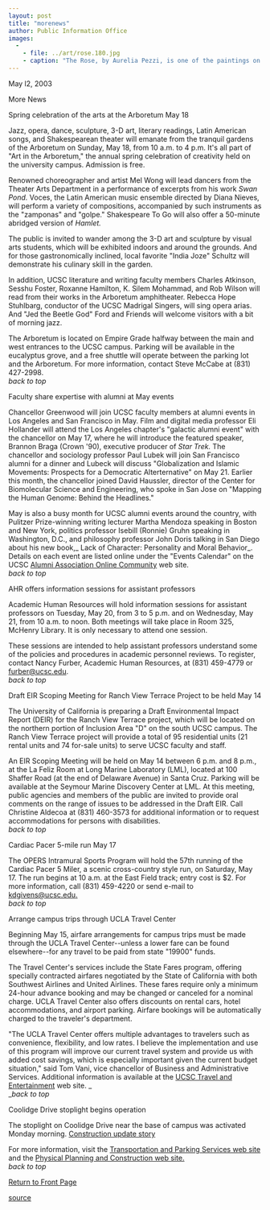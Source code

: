 ```yaml
---
layout: post
title: "morenews"
author: Public Information Office
images:
  -
    - file: ../art/rose.180.jpg
    - caption: "The Rose, by Aurelia Pezzi, is one of the paintings on display at the Arboretum."
---
```


May l2, 2003

More News

Spring celebration of the arts at the Arboretum May 18   

Jazz, opera, dance, sculpture, 3-D art, literary readings, Latin American songs, and Shakespearean theater will emanate from the tranquil gardens of the Arboretum on Sunday, May 18, from 10 a.m. to 4 p.m. It's all part of "Art in the Arboretum," the annual spring celebration of creativity held on the university campus. Admission is free.

Renowned choreographer and artist Mel Wong will lead dancers from the Theater Arts Department in a performance of excerpts from his work _Swan Pond._ Voces, the Latin American music ensemble directed by Diana Nieves, will perform a variety of compositions, accompanied by such instruments as the "zamponas" and "golpe." Shakespeare To Go will also offer a 50-minute abridged version of _Hamlet._   

The public is invited to wander among the 3-D art and sculpture by visual arts students, which will be exhibited indoors and around the grounds. And for those gastronomically inclined, local favorite "India Joze" Schultz will demonstrate his culinary skill in the garden.   

In addition, UCSC literature and writing faculty members Charles Atkinson, Sesshu Foster, Roxanne Hamilton, K. Silem Mohammad, and Rob Wilson will read from their works in the Arboretum amphitheater. Rebecca Hope Stuhlbarg, conductor of the UCSC Madrigal Singers, will sing opera arias. And "Jed the Beetle God" Ford and Friends will welcome visitors with a bit of morning jazz.  

The Arboretum is located on Empire Grade halfway between the main and west entrances to the UCSC campus. Parking will be available in the eucalyptus grove, and a free shuttle will operate between the parking lot and the Arboretum. For more information, contact Steve McCabe at (831) 427-2998.  
_back to top_   

Faculty share expertise with alumni at May events  

Chancellor Greenwood will join UCSC faculty members at alumni events in Los Angeles and San Francisco in May. Film and digital media professor Eli Hollander will attend the Los Angeles chapter's "galactic alumni event" with the chancellor on May 17, where he will introduce the featured speaker, Brannon Braga (Crown '90), executive producer of _Star Trek._ The chancellor and sociology professor Paul Lubek will join San Francisco alumni for a dinner and Lubeck will discuss "Globalization and Islamic Movements: Prospects for a Democratic Alterternative" on May 21. Earlier this month, the chancellor joined David Haussler, director of the Center for Biomolecular Science and Engineering, who spoke in San Jose on "Mapping the Human Genome: Behind the Headlines."

May is also a busy month for UCSC alumni events around the country, with Pulitzer Prize-winning writing lecturer Martha Mendoza speaking in Boston and New York, politics professor Isebill (Ronnie) Gruhn speaking in Washington, D.C., and philosophy professor John Doris talking in San Diego about his new book,_ Lack of Character: Personality and Moral Behavior_. Details on each event are listed online under the "Events Calendar" on the UCSC [Alumni Association Online Community][1] web site.  
_back to top_   

AHR offers information sessions for assistant professors

Academic Human Resources will hold information sessions for assistant professors on Tuesday, May 20, from 3 to 5 p.m. and on Wednesday, May 21, from 10 a.m. to noon. Both meetings will take place in Room 325, McHenry Library. It is only necessary to attend one session.  

These sessions are intended to help assistant professors understand some  
of the policies and procedures in academic personnel reviews. To register, contact Nancy Furber, Academic Human Resources, at (831) 459-4779 or [furber@ucsc.edu][2].  
_back to top_   

Draft EIR Scoping Meeting for Ranch View Terrace Project to be held May 14   
  
The University of California is preparing a Draft Environmental Impact Report (DEIR) for the Ranch View Terrace project, which will be located on the northern portion of Inclusion Area "D" on the south UCSC campus. The Ranch View Terrace project will provide a total of 95 residential units (21 rental units and 74 for-sale units) to serve UCSC faculty and staff.  

An EIR Scoping Meeting will be held on May 14 between 6 p.m. and 8 p.m., at the La Feliz Room at Long Marine Laboratory (LML), located at 100 Shaffer Road (at the end of Delaware Avenue) in Santa Cruz. Parking will be available at the Seymour Marine Discovery Center at LML. At this meeting, public agencies and members of the public are invited to provide oral comments on the range of issues to be addressed in the Draft EIR. Call Christine Aldecoa at (831) 460-3573 for additional information or to request accommodations for persons with disabilities.  
_back to top_

Cardiac Pacer 5-mile run May 17

The OPERS Intramural Sports Program will hold the 57th running of the Cardiac Pacer 5 Miler, a scenic cross-country style run, on Saturday, May 17. The run begins at 10 a.m. at the East Field track; entry cost is $2. For more information, call (831) 459-4220 or send e-mail to [kdgivens@ucsc.edu.][3]  
_back to top_

Arrange campus trips through UCLA Travel Center  

Beginning May 15, airfare arrangements for campus trips must be made through the UCLA Travel Center--unless a lower fare can be found elsewhere--for any travel to be paid from state "19900" funds.  

The Travel Center's services include the State Fares program, offering specially contracted airfares negotiated by the State of California with both Southwest Airlines and United Airlines. These fares require only a minimum 24-hour advance booking and may be changed or canceled for a nominal charge. UCLA Travel Center also offers discounts on rental cars, hotel accommodations, and airport parking. Airfare bookings will be automatically charged to the traveler's department.

"The UCLA Travel Center offers multiple advantages to travelers such as convenience, flexibility, and low rates. I believe the implementation and use of this program will improve our current travel system and provide us with added cost savings, which is especially important given the current budget situation," said Tom Vani, vice chancellor of Business and Administrative Services. Additional information is available at the [UCSC Travel and Entertainment][4] web site. _  
__back to top_

Coolidge Drive stoplight begins operation

The stoplight on Coolidge Drive near the base of campus was activated Monday morning. [Construction update story][5]

For more information, visit the [Transportation and Parking Services web site][6] and the [Physical Planning and Construction web site.  
][7]_back to top_

  

[Return to Front Page][8]  

[1]: http://www.ucsc.onlinecommunity.com
[2]: mailto:furber@ucsc.edu
[3]: mailto:kdgivens@ucsc.edu.
[4]: http://www.ucsc.edu/finaff/ap/travel
[5]: http://www.ucsc.edu/about/construction_plans.html
[6]: http://www2.ucsc.edu/taps/
[7]: http://www2.ucsc.edu/ppc/
[8]: http://currents.ucsc.edu/

[source](http://www1.ucsc.edu/currents/02-03/05-12/morenews.html "Permalink to morenews")
